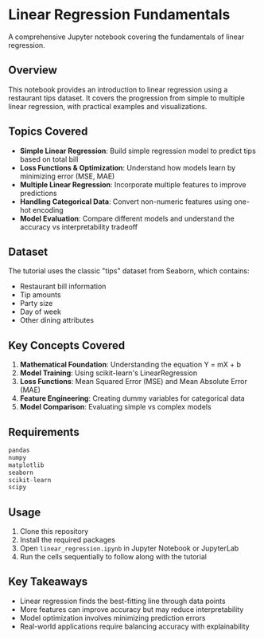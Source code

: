 # Linear Regression Fundamentals

A comprehensive Jupyter notebook covering the fundamentals of linear regression.

## Overview

This notebook provides an introduction to linear regression using a restaurant tips dataset. It covers the progression from simple to multiple linear regression, with practical examples and visualizations.

## Topics Covered

- **Simple Linear Regression**: Build simple regression model to predict tips based on total bill
- **Loss Functions & Optimization**: Understand how models learn by minimizing error (MSE, MAE)
- **Multiple Linear Regression**: Incorporate multiple features to improve predictions
- **Handling Categorical Data**: Convert non-numeric features using one-hot encoding
- **Model Evaluation**: Compare different models and understand the accuracy vs interpretability tradeoff

## Dataset

The tutorial uses the classic "tips" dataset from Seaborn, which contains:
- Restaurant bill information
- Tip amounts
- Party size
- Day of week
- Other dining attributes

## Key Concepts Covered

1. **Mathematical Foundation**: Understanding the equation Y = mX + b
2. **Model Training**: Using scikit-learn's LinearRegression
3. **Loss Functions**: Mean Squared Error (MSE) and Mean Absolute Error (MAE)
4. **Feature Engineering**: Creating dummy variables for categorical data
5. **Model Comparison**: Evaluating simple vs complex models

## Requirements

```python
pandas
numpy
matplotlib
seaborn
scikit-learn
scipy
```

## Usage

1. Clone this repository
2. Install the required packages
3. Open `linear_regression.ipynb` in Jupyter Notebook or JupyterLab
4. Run the cells sequentially to follow along with the tutorial

## Key Takeaways

- Linear regression finds the best-fitting line through data points
- More features can improve accuracy but may reduce interpretability
- Model optimization involves minimizing prediction errors
- Real-world applications require balancing accuracy with explainability

